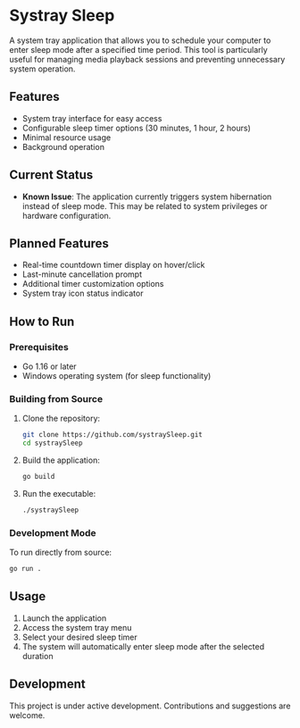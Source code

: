 # Systray Sleep

A system tray application that allows you to schedule your computer to enter sleep mode after a specified time period. This tool is particularly useful for managing media playback sessions and preventing unnecessary system operation.

## Features
- System tray interface for easy access
- Configurable sleep timer options (30 minutes, 1 hour, 2 hours)
- Minimal resource usage
- Background operation

## Current Status
- **Known Issue**: The application currently triggers system hibernation instead of sleep mode. This may be related to system privileges or hardware configuration.

## Planned Features
- Real-time countdown timer display on hover/click
- Last-minute cancellation prompt
- Additional timer customization options
- System tray icon status indicator

## How to Run

### Prerequisites
- Go 1.16 or later
- Windows operating system (for sleep functionality)

### Building from Source
1. Clone the repository:
   ```bash
   git clone https://github.com/systraySleep.git
   cd systraySleep
   ```
2. Build the application:
   ```bash
   go build
   ```
3. Run the executable:
   ```bash
   ./systraySleep
   ```

### Development Mode
To run directly from source:
```bash
go run .
```

## Usage
1. Launch the application
2. Access the system tray menu
3. Select your desired sleep timer
4. The system will automatically enter sleep mode after the selected duration

## Development
This project is under active development. Contributions and suggestions are welcome.